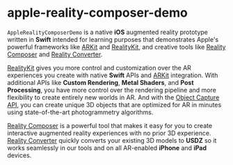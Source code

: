# apple-reality-composer-demo

`AppleRealityComposerDemo` is a native **iOS** augmented reality prototype written in **Swift** intended for learning purposes that demonstrates Apple's powerful frameworks like [ARKit](https://developer.apple.com/augmented-reality/arkit/) and [RealityKit](https://developer.apple.com/augmented-reality/realitykit/), and creative tools like [Reality Composer](https://developer.apple.com/augmented-reality/tools/) and [Reality Converter](https://developer.apple.com/augmented-reality/tools/).

[RealityKit](https://developer.apple.com/augmented-reality/realitykit/) gives you more control and customization over the AR experiences you create with native **Swift** APIs and [ARKit](https://developer.apple.com/augmented-reality/arkit/) integration. With additional APIs like **Custom Rendering**, **Metal Shaders**, and **Post Processing**, you have more control over the rendering pipeline and more flexibility to create entirely new worlds in AR. And with the [Object Capture API](https://developer.apple.com/augmented-reality/object-capture/), you can create unique 3D objects that are optimized for AR in minutes using state-of-the-art photogrammetry algorithms.

[Reality Composer](https://developer.apple.com/augmented-reality/tools) is a powerful tool that makes it easy for you to create interactive augmented reality experiences with no prior 3D experience. [Reality Converter](https://developer.apple.com/augmented-reality/tools/) quickly converts your existing 3D models to **USDZ** so it works seamlessly in our tools and on all AR-enabled **iPhone** and **iPad** devices.
